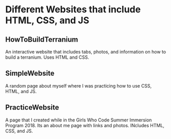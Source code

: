 # Different Websites that include HTML, CSS, and JS

## HowToBuildTerranium
An interactive website that includes tabs, photos, and information on how to build a terranium. Uses HTML and CSS.

## SimpleWebsite
A random page about myself where I was practicing how to use CSS, HTML, and JS.

## PracticeWebsite
A page that I created while in the Girls Who Code Summer Immersion Program 2018. Its an about me page with links and photos. INcludes HTML, CSS, and JS.
